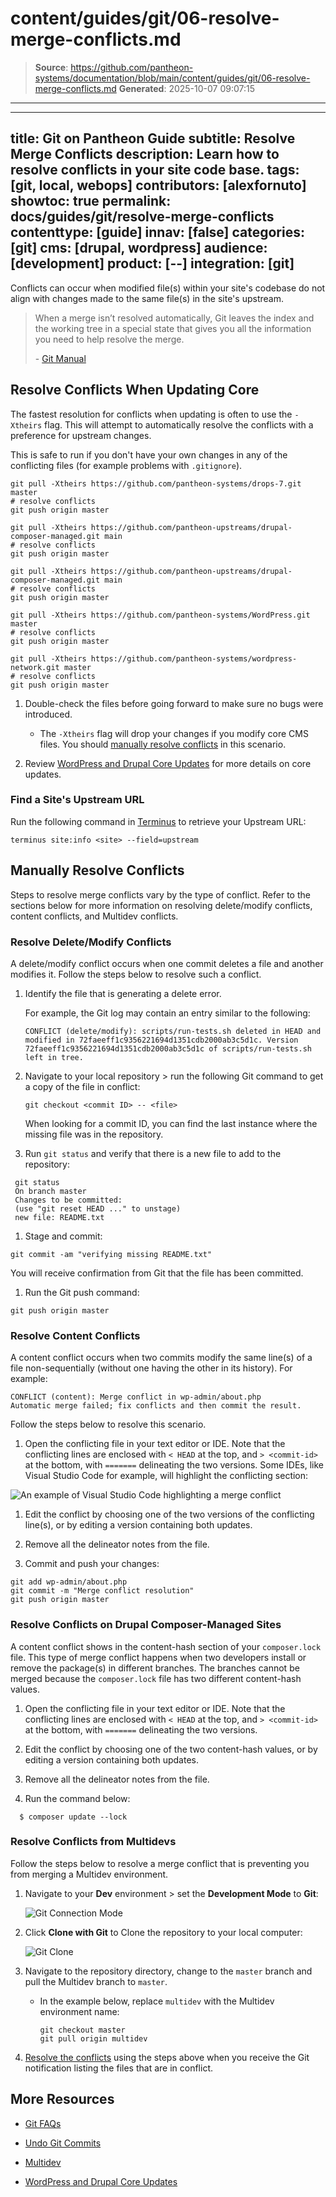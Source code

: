 # content/guides/git/06-resolve-merge-conflicts.md

> **Source**: https://github.com/pantheon-systems/documentation/blob/main/content/guides/git/06-resolve-merge-conflicts.md
> **Generated**: 2025-10-07 09:07:15

---

---
title: Git on Pantheon Guide
subtitle: Resolve Merge Conflicts
description: Learn how to resolve conflicts in your site code base. 
tags: [git, local, webops]
contributors: [alexfornuto]
showtoc: true
permalink: docs/guides/git/resolve-merge-conflicts
contenttype: [guide]
innav: [false]
categories: [git]
cms: [drupal, wordpress]
audience: [development]
product: [--]
integration: [git]
---

Conflicts can occur when modified file(s) within your site's codebase do not align with changes made to the same file(s) in the site's upstream.

> When a merge isn’t resolved automatically, Git leaves the index and the working tree in a special state that gives you all the information you need to help resolve the merge.
>
> \- [Git Manual](https://www.kernel.org/pub/software/scm/git/docs/)

## Resolve Conflicts When Updating Core

The fastest resolution for conflicts when updating is often to use the `-Xtheirs` flag. This will attempt to automatically resolve the conflicts with a preference for upstream changes.

This is safe to run if you don't have your own changes in any of the conflicting files (for example problems with `.gitignore`).

<TabList>

<Tab title="Drupal 7" id="d7" active={true}>

  ```bash{promptUser: user}
  git pull -Xtheirs https://github.com/pantheon-systems/drops-7.git master
  # resolve conflicts
  git push origin master
  ```

</Tab>

<Tab title="Drupal 9" id="d9">

  ```bash{promptUser: user}
  git pull -Xtheirs https://github.com/pantheon-upstreams/drupal-composer-managed.git main
  # resolve conflicts
  git push origin master
  ```

</Tab>

<Tab title="Drupal (Latest)" id="d#">

  ```bash{promptUser: user}
  git pull -Xtheirs https://github.com/pantheon-upstreams/drupal-composer-managed.git main
  # resolve conflicts
  git push origin master
  ```

</Tab>

<Tab title="WordPress" id="wp">

  ```bash{promptUser: user}
  git pull -Xtheirs https://github.com/pantheon-systems/WordPress.git master
  # resolve conflicts
  git push origin master
  ```

</Tab>

<Tab title="WordPress Multisite" id="wp-network">

  ```bash{promptUser: user}
  git pull -Xtheirs https://github.com/pantheon-systems/wordpress-network.git master
  # resolve conflicts
  git push origin master
  ```

</Tab>

</TabList>

1. Double-check the files before going forward to make sure no bugs were introduced.

    - The `-Xtheirs` flag will drop your changes if you modify core CMS files.
    You should [manually resolve conflicts](#manually-resolve-conflicts) in this scenario. 
  
1. Review [WordPress and Drupal Core Updates](/core-updates) for more details on core updates.

### Find a Site's Upstream URL

Run the following command in [Terminus](/terminus) to retrieve your Upstream URL:

```bash{promptUser: user}
terminus site:info <site> --field=upstream
```

## Manually Resolve Conflicts

Steps to resolve merge conflicts vary by the type of conflict. Refer to the sections below for more information on resolving delete/modify conflicts, content conflicts, and Multidev conflicts.

### Resolve Delete/Modify Conflicts

A delete/modify conflict occurs when one commit deletes a file and another modifies it. Follow the steps below to resolve such a conflict.


1. Identify the file that is generating a delete error.

    For example, the Git log may contain an entry similar to the following:

    ```git
    CONFLICT (delete/modify): scripts/run-tests.sh deleted in HEAD and modified in 72faeeff1c9356221694d1351cdb2000ab3c5d1c. Version 72faeeff1c9356221694d1351cdb2000ab3c5d1c of scripts/run-tests.sh left in tree.
    ```

1. Navigate to your local repository > run the following Git command to get a copy of the file in conflict:

    ```bash{promptUser: user}
    git checkout <commit ID> -- <file>
    ```

    <Alert title="Note" type="info">

    When looking for a commit ID, you can find the last instance where the missing file was in the repository.

    </Alert>

1. Run `git status` and verify that there is a new file to add to the repository:

 ```bash{outputLines:2-5}
  git status
  On branch master
  Changes to be committed:
  (use "git reset HEAD ..." to unstage)
  new file: README.txt
  ```

1. Stage and commit:

 ```bash{promptUser: user}
 git commit -am "verifying missing README.txt"
 ```

  You will receive confirmation from Git that the file has been committed.

1. Run the Git push command:

 ```bash{promptUser: user}
 git push origin master
 ```

### Resolve Content Conflicts

A content conflict occurs when two commits modify the same line(s) of a file non-sequentially (without one having the other in its history). For example:

```git
CONFLICT (content): Merge conflict in wp-admin/about.php
Automatic merge failed; fix conflicts and then commit the result.
```

Follow the steps below to resolve this scenario.

1. Open the conflicting file in your text editor or IDE. Note that the conflicting lines are enclosed with `< HEAD` at the top, and `> <commit-id>` at the bottom, with `=======` delineating the two versions. Some IDEs, like Visual Studio Code for example, will highlight the conflicting section:

  ![An example of Visual Studio Code highlighting a merge conflict](../../../images/vscode-merge-conflict.png)

1. Edit the conflict by choosing one of the two versions of the conflicting line(s), or by editing a version containing both updates.

1. Remove all the delineator notes from the file.

1. Commit and push your changes:

  ```bash{promptUser: user}
  git add wp-admin/about.php
  git commit -m "Merge conflict resolution"
  git push origin master
  ```

### Resolve Conflicts on Drupal Composer-Managed Sites

A content conflict shows in the content-hash section of your `composer.lock` file. This type of merge conflict happens when two developers install or remove the package(s) in different branches. The branches cannot be merged because the `composer.lock` file has two different content-hash values.

1. Open the conflicting file in your text editor or IDE. Note that the conflicting lines are enclosed with `< HEAD` at the top, and `> <commit-id>` at the bottom, with `=======` delineating the two versions.

1. Edit the conflict by choosing one of the two content-hash values, or by editing a version containing both updates.

1. Remove all the delineator notes from the file.

1. Run the command below:

  ```bash{promptUser: user}
    $ composer update --lock
  ```

### Resolve Conflicts from Multidevs

Follow the steps below to resolve a merge conflict that is preventing you from merging a Multidev environment.

1. Navigate to your **Dev** environment > set the **Development Mode** to **Git**:

    ![Git Connection Mode](../../../images/dashboard/new-dashboard/2024/_connection-mode-git.png)

1. Click **Clone with Git** to Clone the repository to your local computer:

    ![Git Clone](../../../images/dashboard/new-dashboard/2024/_git-string.png)

1. Navigate to the repository directory, change to the `master` branch and pull the Multidev branch to `master`.

    - In the example below, replace `multidev` with the Multidev environment name:

      ```bash{promptUser: user}
      git checkout master
      git pull origin multidev
      ```

1. [Resolve the conflicts](#manually-resolve-conflicts) using the steps above when you receive the Git notification listing the files that are in conflict.

## More Resources

- [Git FAQs](/guides/git/faq-git)

- [Undo Git Commits](/guides/git/undo-commits)

- [Multidev](/guides/multidev)

- [WordPress and Drupal Core Updates](/core-updates)
